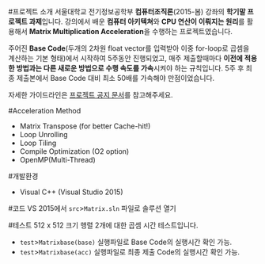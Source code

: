 #프로젝트 소개
서울대학교 전기정보공학부 **컴퓨터조직론**(2015-봄) 강좌의 **학기말 프로젝트 과제**입니다. 강의에서 배운 **컴퓨터 아키텍쳐**와 **CPU 연산이 이뤄지는 원리**를 활용해서 **Matrix Multiplication Acceleration**을 수행하는 프로젝트였습니다. 

주어진 **Base Code**(두개의 2차원 float vector를 입력받아 이중 for-loop로 곱셈을 계산하는 기본 형태)에서 시작하여 5주동안 진행되었고, 매주 제출할때마다 **이전에 적용한 방법과는 다른 새로운 방법으로 수행 속도를 가속**시켜야 하는 규칙입니다. 5주 후 최종 제출본에서 Base Code 대비 최소 50배를 가속해야 만점이었습니다.

자세한 가이드라인은 [프로젝트 공지 문서](https://www.dropbox.com/s/gtmmj40ky5ps9tl/2015-1%20%ED%94%84%EB%A1%9C%EC%A0%9D%ED%8A%B8_%EA%B3%B5%EC%A7%80.pdf?dl=0)를 참고해주세요.

#Acceleration Method
* Matrix Transpose (for better Cache-hit!)
* Loop Unrolling
* Loop Tiling
* Compile Optimization (O2 option)
* OpenMP(Multi-Thread)

#개발환경
* Visual C++ (Visual Studio 2015)

#코드
VS 2015에서 `src`>`Matrix.sln` 파일로 솔루션 열기

#테스트
512 x 512 크기 행렬 2개에 대한 곱셈 시간 테스트입니다.
* `test`>`Matrixbase(base)` 실행파일로 Base Code의 실행시간 확인 가능.
* `test`>`Matrixbase(acc)` 실행파일로 최종 제출 Code의 실행시간 확인 가능.
